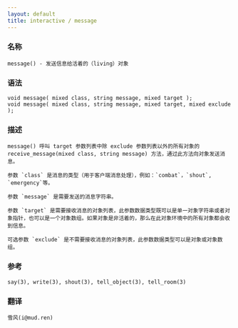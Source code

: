 ```yaml
---
layout: default
title: interactive / message
---
```


### 名称

    message() - 发送信息给活着的（living）对象

### 语法

    void message( mixed class, string message, mixed target );
    void message( mixed class, string message, mixed target, mixed exclude );

### 描述

    message() 呼叫 target 参数列表中除 exclude 参数列表以外的所有对象的 receive_message(mixed class, string message) 方法，通过此方法向对象发送消息。

    参数 `class` 是消息的类型（用于客户端消息处理），例如：`combat`，`shout`, `emergency`等。

    参数 `message` 是需要发送的消息字符串。

    参数 `target` 是需要接收消息的对象列表，此参数数据类型既可以是单一对象字符串或者对象指针，也可以是一个对象数组。如果对象是非活着的，那么在此对象环境中的所有对象都会收到信息。

    可选参数 `exclude` 是不需要接收消息的对象列表，此参数数据类型可以是对象或对象数组。

### 参考

    say(3), write(3), shout(3), tell_object(3), tell_room(3)

### 翻译

    雪风(i@mud.ren)
